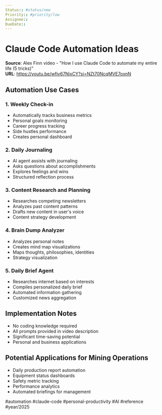 ```yaml
---
Status:: #status/new
Priority:: #priority/low
Assignee:: 
DueDate:: 
---
```


# Claude Code Automation Ideas

**Source**: Alex Finn video - "How I use Claude Code to automate my entire life (5 tricks)"  
**URL**: https://youtu.be/wfiv67NixCY?si=NZt70NcqMVE7oxnN

## Automation Use Cases

### 1. Weekly Check-in
- Automatically tracks business metrics
- Personal goals monitoring
- Career progress tracking
- Side hustles performance
- Creates personal dashboard

### 2. Daily Journaling
- AI agent assists with journaling
- Asks questions about accomplishments
- Explores feelings and wins
- Structured reflection process

### 3. Content Research and Planning
- Researches competing newsletters
- Analyzes past content patterns
- Drafts new content in user's voice
- Content strategy development

### 4. Brain Dump Analyzer
- Analyzes personal notes
- Creates mind map visualizations
- Maps thoughts, philosophies, identities
- Strategy visualization

### 5. Daily Brief Agent
- Researches internet based on interests
- Compiles personalized daily brief
- Automated information gathering
- Customized news aggregation

## Implementation Notes
- No coding knowledge required
- All prompts provided in video description
- Significant time-saving potential
- Personal and business applications

## Potential Applications for Mining Operations
- Daily production report automation
- Equipment status dashboards
- Safety metric tracking
- Performance analytics
- Automated briefings for management

#automation #claude-code #personal-productivity #AI #reference #year/2025